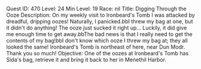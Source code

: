 Quest ID: 470
Level: 24
Min Level: 19
Race: nil
Title: Digging Through the Ooze
Description: On my weekly visit to Ironbeard's Tomb I was attacked by dreadful, dripping oozes! Naturally, I panicked.$b$bI threw my bag at one, but it didn't do anything! The ooze just sucked it right up... Luckily, it did give me enough time to get away.$b$bThe bad news is that I really need to get the contents of my bag!$b$bI don't know which ooze I threw my bag at; they all looked the same! Ironbeard's Tomb is northeast of here, near Dun Modr. Thank you so much!
Objective: One of the oozes at Ironbeard's Tomb has Sida's bag, retrieve it and bring it back to her in Menethil Harbor.
